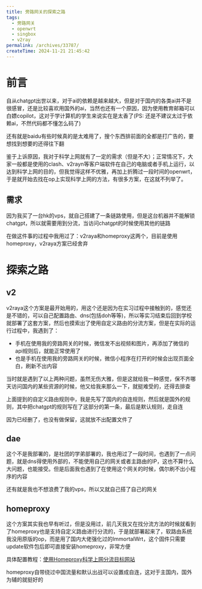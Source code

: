 ```yaml
---
title: 旁路网关的探索之路
tags:
  - 旁路网关
  - openwrt
  - singbox
  - v2ray
permalink: /archives/33787/
createTime: 2024-11-21 21:45:42
---
```


# 前言

自从chatgpt出世以来，对于ai的依赖是越来越大，但是对于国内的各类ai并不是很感冒，还是比较喜欢用国外的ai，当然也还有一个原因，因为使用教育邮箱可以白嫖copilot，这对于学计算机的学生来说实在是太香了(PS: 还是不建议太过于依赖ai，不然代码都不懂怎么码了)

还有就是baidu有些时候真的是太难用了，搜个东西排前面的全都是打广告的，要想找到想要的还得往下翻

鉴于上诉原因，我对于科学上网就有了一定的需求（但是不大）；正常情况下，大家一般都是使用的clash、v2rayn等客户端软件在自己的电脑或者手机上运行，以达到科学上网的目的，但我觉得这样不优雅，再加上折腾过一段时间的openwrt，于是就开始去找在op上实现科学上网的方法，有很多方案，在这就不列举了。

## 需求

因为我买了一台hk的vps，就自己搭建了一条链路使用，但是这台机器并不能解锁chatgpt，所以就需要用到分流，当访问chatgpt的时候使用其他的链路

在做这件事的过程中我用过了：v2raya和homeproxy这两个，目前是使用homeproxy，v2raya方案已经舍弃

# 探索之路

## v2

v2raya这个方案是最开始用的，用这个还是因为在实习过程中接触到的，感觉还是不错的，可以自己配置路由、dns(包括doh等等)，所以等实习结束后回到学校就部署了这套方案，然后也摸索出了使用自定义路由的分流方案，但是在实际的运行过程中，我遇到了：

- 手机在使用我的旁路网关的时候，微信发不出视频和图片，再添加了微信的api规则后，就能正常使用了
- 也是手机在使用我的旁路网关的时候，微信小程序在打开的时候会出现页面全白，刷新不出内容

当时就是遇到了以上两种问题，虽然无伤大雅，但是这就给我一种感觉，保不齐哪天访问国内的某些资源的时候，他又给我来那么一下，就挺难受的，还得去排查

上面提到的自定义路由规则中，我是先写了国内的自连规则，然后就是国外的规则，其中把chatgpt的规则写在了这部分的第一条，最后是默认规则，走自连

因为已经删了，也没有做保留，这就放不出配置文件了

## dae

这个不是我部署的，是社团的学弟部署的，我也用过了一段时间，也遇到了一点问题，就是dns得使用外部的，不能使用自己的网关或者主路由的IP，这也不算什么大问题，也能接受。但是后面我也遇到了在使用这个网关的时候，偶尔刷不出小程序的内容

还有就是我也不想浪费了我的vps，所以又就自己搭了自己的网关

## homeproxy

这个方案其实我也早有听过，但是没用过，前几天我又在找分流方法的时候就看到了homeproxy也是支持自定义路由进行分流的，于是就部署起来了，软路由系统我没用原版的op，而是用了国内大佬强化过的ImmortalWrt，这个固件只需要update软件包后即可直接安装homeproxy，非常方便

具体配置教程：[使用Homeproxy科学上网分流目标网站](https://www.bandwh.com/net/1621.html)

homeproxy自带绕过中国流量和默认出战可以设置成自连，这对于主国内，国外为辅的就挺好的
